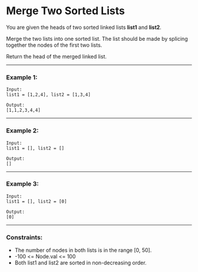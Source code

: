 # Merge Two Sorted Lists

You are given the heads of two sorted linked lists **list1** and **list2**.

Merge the two lists into one sorted list. The list should be made by splicing together the nodes of the first two lists.

Return the head of the merged linked list.

---

### Example 1:

```
Input:
list1 = [1,2,4], list2 = [1,3,4]

Output:
[1,1,2,3,4,4]
```

---

### Example 2:

```
Input:
list1 = [], list2 = []

Output:
[]
```

---

### Example 3:

```
Input:
list1 = [], list2 = [0]

Output:
[0]
```

---

### Constraints:

- The number of nodes in both lists is in the range [0, 50].
- -100 <= Node.val <= 100
- Both list1 and list2 are sorted in non-decreasing order.
